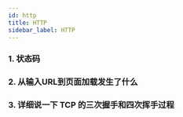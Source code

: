 ```yaml
---
id: http
title: HTTP
sidebar_label: HTTP
---
```


### 1. 状态码
### 2. 从输入URL到页面加载发生了什么

### 3. 详细说一下 TCP 的三次握手和四次挥手过程